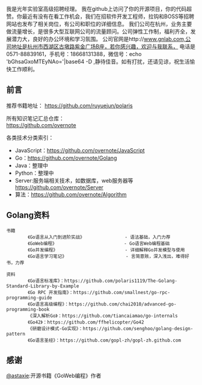 我是光年实验室高级招聘经理。
我在github上访问了你的开源项目，你的代码超赞。你最近有没有在看工作机会，我们在招软件开发工程师，拉钩和BOSS等招聘网站也发布了相关岗位，有公司和职位的详细信息。
我们公司在杭州，业务主要做流量增长，是很多大型互联网公司的流量顾问。公司弹性工作制，福利齐全，发展潜力大，良好的办公环境和学习氛围。
公司官网是http://www.gnlab.com,公司地址是杭州市西湖区古墩路紫金广场B座，若你感兴趣，欢迎与我联系，
电话是0571-88839161，手机号：18668131388，微信号：echo 'bGhsaGxoMTEyNAo='|base64 -D ,静待佳音。如有打扰，还请见谅，祝生活愉快工作顺利。

## 前言

推荐书籍地址：
https://github.com/ruyuejun/polaris  

  
所有知识笔记汇总仓库：  
https://github.com/overnote  

各类技术分类索引：  
- JavaScript：https://github.com/overnote/JavaScript
- Go：https://github.com/overnote/Golang
- Java：整理中
- Python：整理中
- Server:服务端相关技术，如数据库，web服务器等 https://github.com/overnote/Server
- 算法：https://github.com/overnote/Algorithm

## Golang资料

```
书籍
        《Go语言从入门到进阶实战》               - 语法基础，入门力荐
        《GoWeb编程》                         - Go语言Web编程基础                      
        《Go并发编程》                         - 详细解释Go并发模型与使用
        《Go语言学习笔记》                      - 言简意赅，深入浅出，难得好书，力荐

资料
        《Go语言标准库》：https://github.com/polaris1119/The-Golang-Standard-Library-by-Example
        《Go RPC 开发指南》：https://github.com/smallnest/go-rpc-programming-guide
        《Go语言高级编程》：https://github.com/chai2010/advanced-go-programming-book
        《深入解析Go》：https://github.com/tiancaiamao/go-internals
        《Go42》：https://github.com/ffhelicopter/Go42
        《研磨设计模式-Go实现》：https://github.com/senghoo/golang-design-pattern
        《Go语言圣经》：https://github.com/gopl-zh/gopl-zh.github.com
```

## 感谢

[@astaxie](https://github.com/astaxie):开源书籍《GoWeb编程》作者
